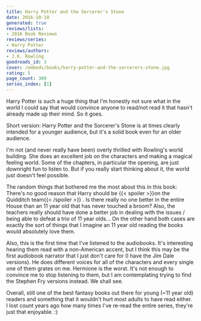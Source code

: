 ```yaml
---
title: Harry Potter and the Sorcerer's Stone
date: 2016-10-18
generated: true
reviews/lists:
- 2016 Book Reviews
reviews/series:
- Harry Potter
reviews/authors:
- J.K. Rowling
goodreads_id: 3
cover: /embeds/books/harry-potter-and-the-sorcerers-stone.jpg
rating: 5
page_count: 309
series_index: [1]
---
```

Harry Potter is such a huge thing that I'm honestly not sure what in the world I could say that would convince anyone to read/not read it that hasn't already made up their mind. So it goes.  

Short version: Harry Potter and the Sorcerer's Stone is at times clearly intended for a younger audience, but it's a solid book even for an older audience.  

<!--more-->

I'm not (and never really have been) overly thrilled with Rowling's world building. She does an excellent job on the characters and making a magical feeling world. Some of the chapters, in particular the opening, are just downright fun to listen to. But if you really start thinking about it, the world just doesn't feel possible.  

The random things that bothered me the most about this in this book: There's no good reason that Harry should be  {{< spoiler >}}on the Quidditch team{{< /spoiler >}}  . Is there really no one better in the entire House than an 11 year old that has never touched a broom? Also, the teachers really should have done a better job in dealing with the issues / being able to defeat a trio of 11 year olds... On the other hand both cases are exactly the sort of things that I imagine an 11 year old reading the books would absolutely love them.  

Also, this is the first time that I've listened to the audiobooks. It's interesting hearing them read with a non-American accent, but I think this may be the first audiobook narrator that I just don't care for (I have the Jim Dale versions). He does different voices for all of the characters and every single one of them grates on me. Hermione is the worst. It's not enough to convince me to stop listening to them, but I am contemplating trying to find the Stephen Fry versions instead. We shall see.  

Overall, still one of the best fantasy books out there for young (~11 year old) readers and something that it wouldn't hurt most adults to have read either. I lost count years ago how many times I've re-read the entire series, they're just that enjoyable. :)